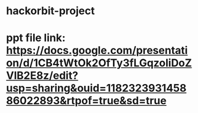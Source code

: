 # hackorbit-project
# ppt file link: https://docs.google.com/presentation/d/1CB4tWtOk2OfTy3fLGqzoliDoZVlB2E8z/edit?usp=sharing&ouid=118232393145886022893&rtpof=true&sd=true

